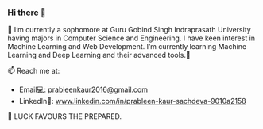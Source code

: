 ### Hi there 👋

🔭 I’m currently a sophomore at Guru Gobind Singh Indraprasath University having majors in Computer Science and Engineering. I have keen interest in Machine Learning and Web Development. I’m currently learning Machine Learning and Deep Learning and their advanced tools.🌱

📫 Reach me at:
- Email💻: prableenkaur2016@gmail.com          
- LinkedIn📄: www.linkedin.com/in/prableen-kaur-sachdeva-9010a2158



💬 LUCK FAVOURS THE PREPARED.
